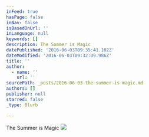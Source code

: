 ```yaml
---
inFeed: true
hasPage: false
inNav: false
isBasedOnUrl: ''
inLanguage: null
keywords: []
description: The Summer is Magic
datePublished: '2016-06-03T09:35:41.102Z'
dateModified: '2016-06-03T09:32:09.986Z'
title: ''
author:
  - name: ''
    url: ''
sourcePath: _posts/2016-06-03-the-summer-is-magic.md
authors: []
publisher: null
starred: false
_type: Blurb

---
```

The Summer is Magic
![](https://the-grid-user-content.s3-us-west-2.amazonaws.com/65b73d4a-e8ab-486a-a53b-acfae534f5b7.jpg)